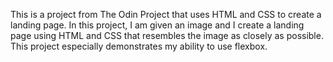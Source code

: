 This is a project from The Odin Project that uses HTML and CSS to create a landing page. In this project, I am given an image and I create a landing page using HTML and CSS that resembles the image as closely as possible. This project especially demonstrates my ability to use flexbox.